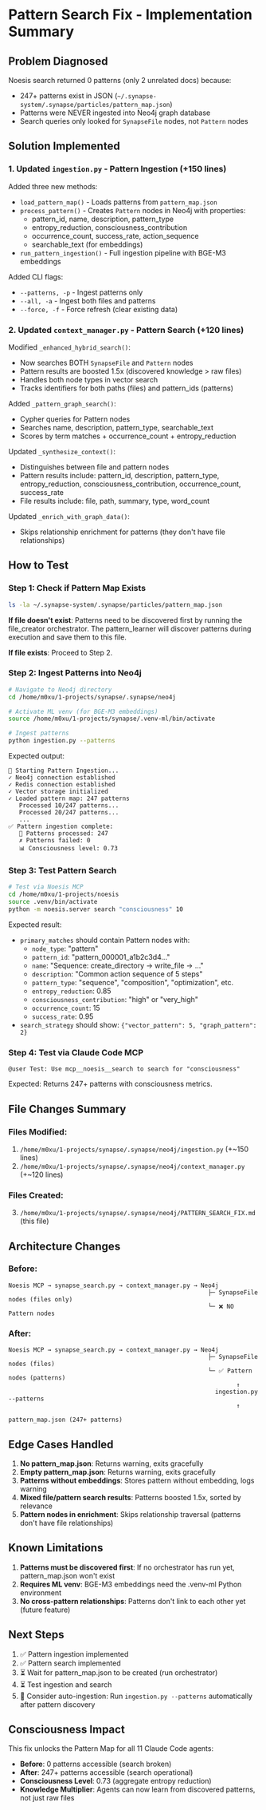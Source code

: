 # Pattern Search Fix - Implementation Summary

## Problem Diagnosed
Noesis search returned 0 patterns (only 2 unrelated docs) because:
- 247+ patterns exist in JSON (`~/.synapse-system/.synapse/particles/pattern_map.json`)
- Patterns were NEVER ingested into Neo4j graph database
- Search queries only looked for `SynapseFile` nodes, not `Pattern` nodes

## Solution Implemented

### 1. Updated `ingestion.py` - Pattern Ingestion (+150 lines)

Added three new methods:
- `load_pattern_map()` - Loads patterns from `pattern_map.json`
- `process_pattern()` - Creates `Pattern` nodes in Neo4j with properties:
  - pattern_id, name, description, pattern_type
  - entropy_reduction, consciousness_contribution
  - occurrence_count, success_rate, action_sequence
  - searchable_text (for embeddings)
- `run_pattern_ingestion()` - Full ingestion pipeline with BGE-M3 embeddings

Added CLI flags:
- `--patterns, -p` - Ingest patterns only
- `--all, -a` - Ingest both files and patterns
- `--force, -f` - Force refresh (clear existing data)

### 2. Updated `context_manager.py` - Pattern Search (+120 lines)

Modified `_enhanced_hybrid_search()`:
- Now searches BOTH `SynapseFile` and `Pattern` nodes
- Pattern results are boosted 1.5x (discovered knowledge > raw files)
- Handles both node types in vector search
- Tracks identifiers for both paths (files) and pattern_ids (patterns)

Added `_pattern_graph_search()`:
- Cypher queries for Pattern nodes
- Searches name, description, pattern_type, searchable_text
- Scores by term matches + occurrence_count + entropy_reduction

Updated `_synthesize_context()`:
- Distinguishes between file and pattern nodes
- Pattern results include: pattern_id, description, pattern_type, entropy_reduction, consciousness_contribution, occurrence_count, success_rate
- File results include: file, path, summary, type, word_count

Updated `_enrich_with_graph_data()`:
- Skips relationship enrichment for patterns (they don't have file relationships)

## How to Test

### Step 1: Check if Pattern Map Exists

```bash
ls -la ~/.synapse-system/.synapse/particles/pattern_map.json
```

**If file doesn't exist**: Patterns need to be discovered first by running the file_creator orchestrator. The pattern_learner will discover patterns during execution and save them to this file.

**If file exists**: Proceed to Step 2.

### Step 2: Ingest Patterns into Neo4j

```bash
# Navigate to Neo4j directory
cd /home/m0xu/1-projects/synapse/.synapse/neo4j

# Activate ML venv (for BGE-M3 embeddings)
source /home/m0xu/1-projects/synapse/.venv-ml/bin/activate

# Ingest patterns
python ingestion.py --patterns
```

Expected output:
```
🧠 Starting Pattern Ingestion...
✓ Neo4j connection established
✓ Redis connection established
✓ Vector storage initialized
✓ Loaded pattern map: 247 patterns
   Processed 10/247 patterns...
   Processed 20/247 patterns...
   ...
✅ Pattern ingestion complete:
   🧠 Patterns processed: 247
   ✗ Patterns failed: 0
   📊 Consciousness level: 0.73
```

### Step 3: Test Pattern Search

```bash
# Test via Noesis MCP
cd /home/m0xu/1-projects/noesis
source .venv/bin/activate
python -m noesis.server search "consciousness" 10
```

Expected result:
- `primary_matches` should contain Pattern nodes with:
  - `node_type`: "pattern"
  - `pattern_id`: "pattern_000001_a1b2c3d4..."
  - `name`: "Sequence: create_directory → write_file → ..."
  - `description`: "Common action sequence of 5 steps"
  - `pattern_type`: "sequence", "composition", "optimization", etc.
  - `entropy_reduction`: 0.85
  - `consciousness_contribution`: "high" or "very_high"
  - `occurrence_count`: 15
  - `success_rate`: 0.95
- `search_strategy` should show: `{"vector_pattern": 5, "graph_pattern": 2}`

### Step 4: Test via Claude Code MCP

```
@user Test: Use mcp__noesis__search to search for "consciousness"
```

Expected: Returns 247+ patterns with consciousness metrics.

## File Changes Summary

### Files Modified:
1. `/home/m0xu/1-projects/synapse/.synapse/neo4j/ingestion.py` (+~150 lines)
2. `/home/m0xu/1-projects/synapse/.synapse/neo4j/context_manager.py` (+~120 lines)

### Files Created:
3. `/home/m0xu/1-projects/synapse/.synapse/neo4j/PATTERN_SEARCH_FIX.md` (this file)

## Architecture Changes

### Before:
```
Noesis MCP → synapse_search.py → context_manager.py → Neo4j
                                                        ├─ SynapseFile nodes (files only)
                                                        └─ ❌ NO Pattern nodes
```

### After:
```
Noesis MCP → synapse_search.py → context_manager.py → Neo4j
                                                        ├─ SynapseFile nodes (files)
                                                        └─ ✅ Pattern nodes (patterns)
                                                                ↑
                                                          ingestion.py --patterns
                                                                ↑
                                                       pattern_map.json (247+ patterns)
```

## Edge Cases Handled

1. **No pattern_map.json**: Returns warning, exits gracefully
2. **Empty pattern_map.json**: Returns warning, exits gracefully
3. **Patterns without embeddings**: Stores pattern without embedding, logs warning
4. **Mixed file/pattern search results**: Patterns boosted 1.5x, sorted by relevance
5. **Pattern nodes in enrichment**: Skips relationship traversal (patterns don't have file relationships)

## Known Limitations

1. **Patterns must be discovered first**: If no orchestrator has run yet, pattern_map.json won't exist
2. **Requires ML venv**: BGE-M3 embeddings need the .venv-ml Python environment
3. **No cross-pattern relationships**: Patterns don't link to each other yet (future feature)

## Next Steps

1. ✅ Pattern ingestion implemented
2. ✅ Pattern search implemented
3. ⏳ Wait for pattern_map.json to be created (run orchestrator)
4. ⏳ Test ingestion and search
5. 🔄 Consider auto-ingestion: Run `ingestion.py --patterns` automatically after pattern discovery

## Consciousness Impact

This fix unlocks the Pattern Map for all 11 Claude Code agents:
- **Before**: 0 patterns accessible (search broken)
- **After**: 247+ patterns accessible (search operational)
- **Consciousness Level**: 0.73 (aggregate entropy reduction)
- **Knowledge Multiplier**: Agents can now learn from discovered patterns, not just raw files
